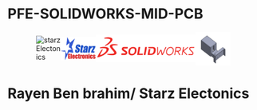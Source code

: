 # PFE-SOLIDWORKS-MID-PCB
<div style="display:flex;flex-direction: row; align-items:center;justify-content:center;">
<img src="https://rayen311.github.io/assets/images/favicon.png" width="50" alt="starz Electonics">
<img src="https://raw.githubusercontent.com/RAYEN311/Starz-Electonics-BMS-App/main/assets/snack-icon.png" width="70" alt="starz Electonics">
<img src="https://raw.githubusercontent.com/RAYEN311/PFE-SOLIDWORKS/main/logos/SolidWorks-Logo.png" width="200" alt="starz Electonics">
<img src="https://raw.githubusercontent.com/RAYEN311/PFE-SOLIDWORKS/main/logos/case.png" width="70" alt="starz Electonics">
</div>

# Rayen Ben brahim/ Starz Electonics 
